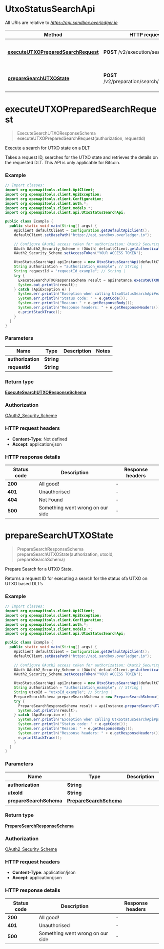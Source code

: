 # UtxoStatusSearchApi

All URIs are relative to *https://api.sandbox.overledger.io*

Method | HTTP request | Description
------------- | ------------- | -------------
[**executeUTXOPreparedSearchRequest**](UtxoStatusSearchApi.md#executeUTXOPreparedSearchRequest) | **POST** /v2/execution/search/utxo | Execute a search for UTXO state on a DLT
[**prepareSearchUTXOState**](UtxoStatusSearchApi.md#prepareSearchUTXOState) | **POST** /v2/preparation/search/utxo/{utxoId} | Prepare Search for a UTXO State.


<a name="executeUTXOPreparedSearchRequest"></a>
# **executeUTXOPreparedSearchRequest**
> ExecuteSearchUTXOResponseSchema executeUTXOPreparedSearchRequest(authorization, requestId)

Execute a search for UTXO state on a DLT

Takes a request ID, searches for the UTXO state and retrieves the details on the requested DLT. This API is only applicable for Bitcoin.

### Example
```java
// Import classes:
import org.openapitools.client.ApiClient;
import org.openapitools.client.ApiException;
import org.openapitools.client.Configuration;
import org.openapitools.client.auth.*;
import org.openapitools.client.models.*;
import org.openapitools.client.api.UtxoStatusSearchApi;

public class Example {
  public static void main(String[] args) {
    ApiClient defaultClient = Configuration.getDefaultApiClient();
    defaultClient.setBasePath("https://api.sandbox.overledger.io");
    
    // Configure OAuth2 access token for authorization: OAuth2_Security_Scheme
    OAuth OAuth2_Security_Scheme = (OAuth) defaultClient.getAuthentication("OAuth2_Security_Scheme");
    OAuth2_Security_Scheme.setAccessToken("YOUR ACCESS TOKEN");

    UtxoStatusSearchApi apiInstance = new UtxoStatusSearchApi(defaultClient);
    String authorization = "authorization_example"; // String | 
    String requestId = "requestId_example"; // String | 
    try {
      ExecuteSearchUTXOResponseSchema result = apiInstance.executeUTXOPreparedSearchRequest(authorization, requestId);
      System.out.println(result);
    } catch (ApiException e) {
      System.err.println("Exception when calling UtxoStatusSearchApi#executeUTXOPreparedSearchRequest");
      System.err.println("Status code: " + e.getCode());
      System.err.println("Reason: " + e.getResponseBody());
      System.err.println("Response headers: " + e.getResponseHeaders());
      e.printStackTrace();
    }
  }
}
```

### Parameters

Name | Type | Description  | Notes
------------- | ------------- | ------------- | -------------
 **authorization** | **String**|  |
 **requestId** | **String**|  |

### Return type

[**ExecuteSearchUTXOResponseSchema**](ExecuteSearchUTXOResponseSchema.md)

### Authorization

[OAuth2_Security_Scheme](../README.md#OAuth2_Security_Scheme)

### HTTP request headers

 - **Content-Type**: Not defined
 - **Accept**: application/json

### HTTP response details
| Status code | Description | Response headers |
|-------------|-------------|------------------|
**200** | All good! |  -  |
**401** | Unauthorised |  -  |
**404** | Not Found |  -  |
**500** | Something went wrong on our side |  -  |

<a name="prepareSearchUTXOState"></a>
# **prepareSearchUTXOState**
> PrepareSearchResponseSchema prepareSearchUTXOState(authorization, utxoId, prepareSearchSchema)

Prepare Search for a UTXO State.

Returns a request ID for executing a search for the status ofa UTXO on UTXO based DLT’s

### Example
```java
// Import classes:
import org.openapitools.client.ApiClient;
import org.openapitools.client.ApiException;
import org.openapitools.client.Configuration;
import org.openapitools.client.auth.*;
import org.openapitools.client.models.*;
import org.openapitools.client.api.UtxoStatusSearchApi;

public class Example {
  public static void main(String[] args) {
    ApiClient defaultClient = Configuration.getDefaultApiClient();
    defaultClient.setBasePath("https://api.sandbox.overledger.io");
    
    // Configure OAuth2 access token for authorization: OAuth2_Security_Scheme
    OAuth OAuth2_Security_Scheme = (OAuth) defaultClient.getAuthentication("OAuth2_Security_Scheme");
    OAuth2_Security_Scheme.setAccessToken("YOUR ACCESS TOKEN");

    UtxoStatusSearchApi apiInstance = new UtxoStatusSearchApi(defaultClient);
    String authorization = "authorization_example"; // String | 
    String utxoId = "utxoId_example"; // String | 
    PrepareSearchSchema prepareSearchSchema = new PrepareSearchSchema(); // PrepareSearchSchema | 
    try {
      PrepareSearchResponseSchema result = apiInstance.prepareSearchUTXOState(authorization, utxoId, prepareSearchSchema);
      System.out.println(result);
    } catch (ApiException e) {
      System.err.println("Exception when calling UtxoStatusSearchApi#prepareSearchUTXOState");
      System.err.println("Status code: " + e.getCode());
      System.err.println("Reason: " + e.getResponseBody());
      System.err.println("Response headers: " + e.getResponseHeaders());
      e.printStackTrace();
    }
  }
}
```

### Parameters

Name | Type | Description  | Notes
------------- | ------------- | ------------- | -------------
 **authorization** | **String**|  |
 **utxoId** | **String**|  |
 **prepareSearchSchema** | [**PrepareSearchSchema**](PrepareSearchSchema.md)|  |

### Return type

[**PrepareSearchResponseSchema**](PrepareSearchResponseSchema.md)

### Authorization

[OAuth2_Security_Scheme](../README.md#OAuth2_Security_Scheme)

### HTTP request headers

 - **Content-Type**: application/json
 - **Accept**: application/json

### HTTP response details
| Status code | Description | Response headers |
|-------------|-------------|------------------|
**200** | All good! |  -  |
**401** | Unauthorised |  -  |
**500** | Something went wrong on our side |  -  |

